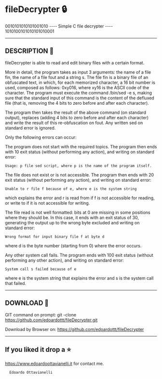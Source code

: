 # fileDecrypter :lock:
0010101010101001010 ---- Simple C file decrypter ---- 1010100101010101010001

---------------------------------------------
DESCRIPTION :mega:
---------------------------------------------
fileDecrypter is able to read and edit binary files with a certain format.

More in detail, the program takes as input 3 arguments: the name of a file fin, the name of a file fout and a string s.
The file fin is a binary file of an obfuscated text, in which, for each memorized character, a 16 bit number is used, composed as follows: 0xy016, where xy16 is the ASCII code of the character.
The program must execute the command /bin/sed -e s, making sure that the standard input of this command is the content of the defluxed file (that is, removing the 4 bits to zero before and after each character).

The program then takes the result of the above command (on standard output), replaces (adding 4 bits to zero before and after each character) and write the result of this re-obfuscation on fout. Any written sed on standard error is ignored.

Only the following errors can occur:

The program does not start with the required topics. 
The program then ends with 10 exit status (without performing any action), and writing on standard error:

    Usage: p file sed script, where p is the name of the program itself.
    
The file does not exist or is not accessible. 
The program then ends with 20 exit status (without performing any action), and writing on standard error:

    Unable to r file f because of e, where e is the system string
    
which explains the error and r is read from if f is not accessible for reading, or write to if it is not accessible for writing.

The file read is not well formatted: bits at 0 are missing in some positions where they should be.
In this case, it ends with an exit status of 30, generating the output up to the wrong byte excluded and writing on standard error:

    Wrong format for input binary file f at byte d
    
where d is the byte number (starting from 0) where the error occurs.

Any other system call fails. The program ends with 100 exit status (without performing any other action), and writing on standard error:

    System call s failed because of e
    
where e is the system string that explains the error and s is the system call that failed.

-------------------------------------------------
DOWNLOAD 📡
-------------------------------------------------

GIT command on prompt: git -clone https://github.com/edoardottt/fileDecrypter.git

Download by Browser on: https://github.com/edoardottt/fileDecrypter

--------------------------
If you liked it drop a :star:
--------------------------

https://www.edoardoottavianelli.it for contact me.


      Edoardo Ottavianelli

